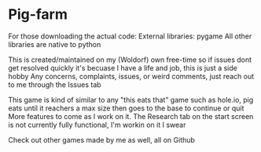 # Pig-farm
For those downloading the actual code:
External libraries:
  pygame
All other libraries are native to python

This is created/maintained on my (Woldorf) own free-time so  if issues dont get resolved quickly it's becuase I have a life and job, this is just a side hobby
Any concerns, complaints, issues, or weird comments, just reach out to me through the Issues tab

This game is kind of similar to any "this eats that" game such as hole.io, pig eats until it reachers a max size then goes to the base to continue or quit
More features to come as I work on it. The Research tab on the start screen is not currently fully functional, I'm workin on it I swear

Check out other games made by me as well, all on Github
